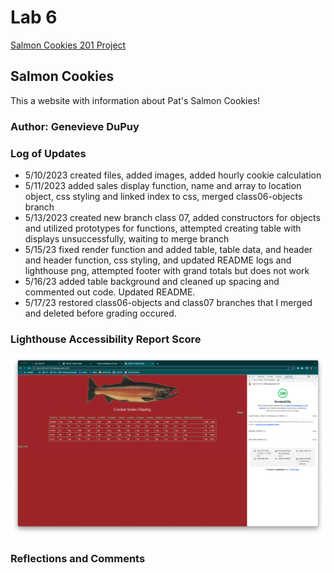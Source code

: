 # Lab 6

[Salmon Cookies 201 Project](https://theladygen.github.io/cookie-stand/)

## Salmon Cookies

This a website with information about Pat's Salmon Cookies!

### Author: Genevieve DuPuy

### Log of Updates

* 5/10/2023 created files, added images, added hourly cookie calculation
* 5/11/2023 added sales display function, name and array to location object, css styling and linked index to css, merged class06-objects branch
* 5/13/2023 created new branch class 07, added constructors for objects and utilized prototypes for functions, attempted creating table with displays unsuccessfully, waiting to merge branch
* 5/15/23 fixed render function and added table, table data, and header and header function, css styling, and updated README logs and lighthouse png, attempted footer with grand totals but does not work
* 5/16/23 added table background and cleaned up spacing and commented out code. Updated README.
* 5/17/23 restored class06-objects and class07 branches that I merged and deleted before grading occured.

### Lighthouse Accessibility Report Score

![Screenshot of Lighthouse Accessibility Report Score](/img/lighthouse.png)

### Reflections and Comments
